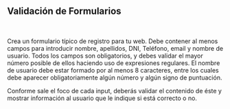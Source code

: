 Validación de Formularios
-------------------------

 

Crea un formulario típico de registro para tu web. Debe contener al menos campos
para introducir nombre, apellidos, DNI, Teléfono, email y nombre de usuario.
Todos los campos son obligatorios, y debes validar el mayor número posible de
ellos haciendo uso de expresiones regulares. El nombre de usuario debe estar
formado por al menos 8 caracteres, entre los cuales debe aparecer
obligatoriamente algún número y algún signo de puntuación.

Conforme sale el foco de cada input, deberás validar el contenido de éste y
mostrar información al usuario que le indique si está correcto o no.
